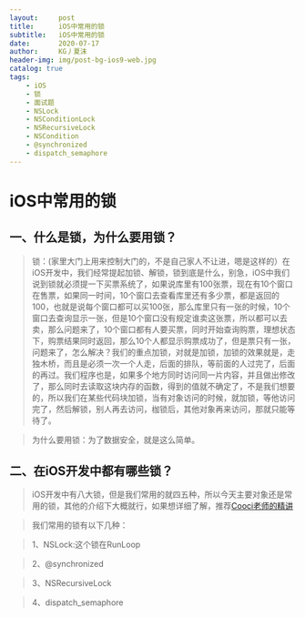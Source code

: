```yaml
---
layout:     post
title:      iOS中常用的锁
subtitle:   iOS中常用的锁
date:       2020-07-17
author:     KG丿夏沫
header-img: img/post-bg-ios9-web.jpg
catalog: true
tags:
    - iOS
    - 锁
    - 面试题
    - NSLock
    - NSConditionLock
    - NSRecursiveLock
    - NSCondition
    - @synchronized
    - dispatch_semaphore
---
```


# iOS中常用的锁

## 一、什么是锁，为什么要用锁？

> 锁：(家里大门上用来控制大门的，不是自己家人不让进，嗯是这样的）在iOS开发中，我们经常提起加锁、解锁，锁到底是什么，别急，iOS中我们说到锁就必须提一下买票系统了，如果说库里有100张票，现在有10个窗口在售票，如果同一时间，10个窗口去查看库里还有多少票，都是返回的100，也就是说每个窗口都可以买100张，那么库里只有一张的时候，10个窗口去查询显示一张，但是10个窗口没有规定谁卖这张票，所以都可以去卖，那么问题来了，10个窗口都有人要买票，同时开始查询购票，理想状态下，购票结果同时返回，那么10个人都显示购票成功了，但是票只有一张，问题来了，怎么解决？我们的重点加锁，对就是加锁，加锁的效果就是，走独木桥，而且是必须一次一个人走，后面的排队，等前面的人过完了，后面的再过。我们程序也是，如果多个地方同时访问同一片内容，并且做出修改了，那么同时去读取这块内存的函数，得到的值就不确定了，不是我们想要的，所以我们在某些代码块加锁，当有对象访问的时候，就加锁，等他访问完了，然后解锁，别人再去访问，枷锁后，其他对象再来访问，那就只能等待了。

>为什么要用锁：为了数据安全，就是这么简单。

## 二、在iOS开发中都有哪些锁？

> iOS开发中有八大锁，但是我们常用的就四五种，所以今天主要对象还是常用的锁，其他的介绍下大概就行，如果想详细了解，推荐<a href="https://www.jianshu.com/p/b3ab3d390903">Cooci老师的精讲</a>

> 我们常用的锁有以下几种：

>1、NSLock:这个锁在RunLoop

>2、@synchronized

>3、NSRecursiveLock

>4、dispatch_semaphore